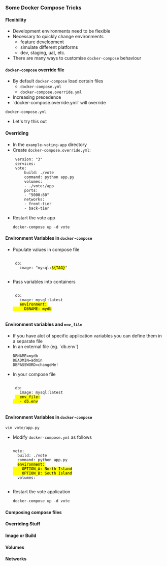 ### Some Docker Compose Tricks


#### Flexibility
* Development environments need to be flexible
* Necessary to quickly change environments
   - feature development
   - simulate different platforms
   - dev, staging, uat, etc.
* There are many ways to customise `docker-compose` behaviour


#### `docker-compose` override file
* By default <!-- .element: class="fragment" data-fragment-index="0" -->`docker-compose` load certain files
   - `docker-compose.yml`
   - `docker-compose.override.yml`
* Increasing precedence <!-- .element: class="fragment" data-fragment-index="1" -->
* <!-- .element: class="fragment" data-fragment-index="2" -->`docker-compose.override.yml` will override
`docker-compose.yml`
* Let's try this out <!-- .element: class="fragment" data-fragment-index="3" -->



#### Overriding
* In the `example-voting-app` directory
* Create `docker-compose.override.yml`:
   ```
    version: "3"
    services:
    vote:
        build: ./vote
        command: python app.py
        volumes:
        - ./vote:/app
        ports:
        - "5000:80"
        networks:
        - front-tier
        - back-tier
   ```
* Restart the vote app
   ```
   docker-compose up -d vote
   ```


#### Environment Variables in `docker-compose`
* Populate values in compose file <!-- .element: class="fragment" data-fragment-index="0" -->
   <pre><code data-noescape data-trim>
   db:
     image: "mysql:<mark>${TAG}</mark>"
   </code></pre>
* Pass variables into containers <!-- .element: class="fragment" data-fragment-index="1" -->
   <pre><code data-trim data-noescape>
   db:
     image: mysql:latest
     <mark>environment:
       DBNAME: mydb</mark>
     </code></pre>

<!-- .element: class="stretch"  -->




#### Environment variables and `env_file`
* If you have alot of specific application variables you can define them in a separate file
* <!-- .element: class="fragment" data-fragment-index="0" -->In an external file (eg. `db.env`)
   ```
   DBNAME=mydb
   DBADMIN=admin
   DBPASSWORD=changeMe!
   ```
* In your compose file <!-- .element: class="fragment" data-fragment-index="1" -->
   <pre><code data-trim data-noescape>
   db:
     image: mysql:latest
   <mark>  env_file:
     - db.env</mark>
    </code></pre>





#### Environment Variables in `docker-compose`
```
vim vote/app.py
```
* Modify `docker-compose.yml` as follows
   <pre><code data-noescape data-trim>
  vote:
    build: ./vote
    command: python app.py
    <mark>environment:
      OPTION_A: North Island
      OPTION_B: South Island</mark>
    volumes:
   </code></pre>
* Restart the vote application
   ```
   docker-compose up -d vote
   ```

<!-- .element: class="stretch"  -->


#### Composing compose files



#### Overriding Stuff



#### Image or Build



#### Volumes



#### Networks
